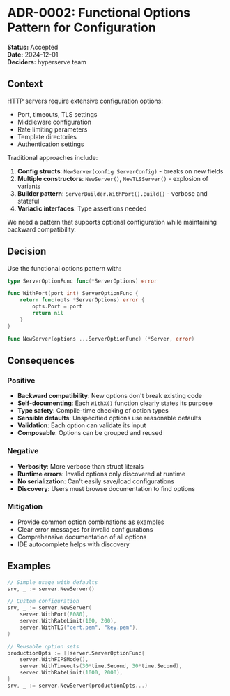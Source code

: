 # ADR-0002: Functional Options Pattern for Configuration

**Status:** Accepted  
**Date:** 2024-12-01  
**Deciders:** hyperserve team  

## Context

HTTP servers require extensive configuration options:
- Port, timeouts, TLS settings
- Middleware configuration
- Rate limiting parameters
- Template directories
- Authentication settings

Traditional approaches include:
1. **Config structs**: `NewServer(config ServerConfig)` - breaks on new fields
2. **Multiple constructors**: `NewServer()`, `NewTLSServer()` - explosion of variants
3. **Builder pattern**: `ServerBuilder.WithPort().Build()` - verbose and stateful
4. **Variadic interfaces**: Type assertions needed

We need a pattern that supports optional configuration while maintaining backward compatibility.

## Decision

Use the functional options pattern with:
```go
type ServerOptionFunc func(*ServerOptions) error

func WithPort(port int) ServerOptionFunc {
    return func(opts *ServerOptions) error {
        opts.Port = port
        return nil
    }
}

func NewServer(options ...ServerOptionFunc) (*Server, error)
```

## Consequences

### Positive
- **Backward compatibility**: New options don't break existing code
- **Self-documenting**: Each `WithX()` function clearly states its purpose
- **Type safety**: Compile-time checking of option types
- **Sensible defaults**: Unspecified options use reasonable defaults
- **Validation**: Each option can validate its input
- **Composable**: Options can be grouped and reused

### Negative
- **Verbosity**: More verbose than struct literals
- **Runtime errors**: Invalid options only discovered at runtime
- **No serialization**: Can't easily save/load configurations
- **Discovery**: Users must browse documentation to find options

### Mitigation
- Provide common option combinations as examples
- Clear error messages for invalid configurations
- Comprehensive documentation of all options
- IDE autocomplete helps with discovery

## Examples

```go
// Simple usage with defaults
srv, _ := server.NewServer()

// Custom configuration
srv, _ := server.NewServer(
    server.WithPort(8080),
    server.WithRateLimit(100, 200),
    server.WithTLS("cert.pem", "key.pem"),
)

// Reusable option sets
productionOpts := []server.ServerOptionFunc{
    server.WithFIPSMode(),
    server.WithTimeouts(30*time.Second, 30*time.Second),
    server.WithRateLimit(1000, 2000),
}
srv, _ := server.NewServer(productionOpts...)
```